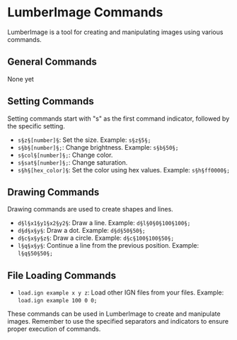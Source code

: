 # LumberImage Commands

LumberImage is a tool for creating and manipulating images using various commands.

## General Commands
None yet

## Setting Commands

Setting commands start with "s" as the first command indicator, followed by the specific setting.

- `s§z§[number]§`: Set the size. Example: `s§z§5§;`
- `s§b§[number]§;`: Change brightness. Example: `s§b§50§;`
- `s§col§[number]§;`: Change color.
- `s§sat§[number]§;`: Change saturation.
- `s§h§[hex_color]§`: Set the color using hex values. Example: `s§h§ff0000§;`

## Drawing Commands

Drawing commands are used to create shapes and lines.

- `d§l§x1§y1§x2§y2§`: Draw a line. Example: `d§l§0§0§100§100§;`
- `d§d§x§y§`: Draw a dot. Example: `d§d§50§50§;`
- `d§c§x§y§z§`: Draw a circle. Example: `d§c§100§100§50§;`
- `l§q§x§y§`: Continue a line from the previous position. Example: `l§q§50§50§;`

## File Loading Commands

- `load.ign example x y z`: Load other IGN files from your files. Example: `load.ign example 100 0 0;`

These commands can be used in LumberImage to create and manipulate images. Remember to use the specified separators and indicators to ensure proper execution of commands.
